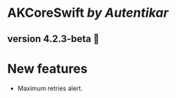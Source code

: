 # AKCoreSwift *by Autentikar*

## version 4.2.3-beta :rocket:

# New features
* Maximum retries alert.

